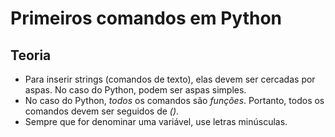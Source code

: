 # Primeiros comandos em Python
## Teoria
* Para inserir strings (comandos de texto), elas devem ser cercadas por aspas. No caso do Python, podem ser aspas simples.
* No caso do Python, _todos_ os comandos são *funções*. Portanto, todos os comandos devem ser seguidos de *()*.
* Sempre que for denominar uma variável, use letras minúsculas. 